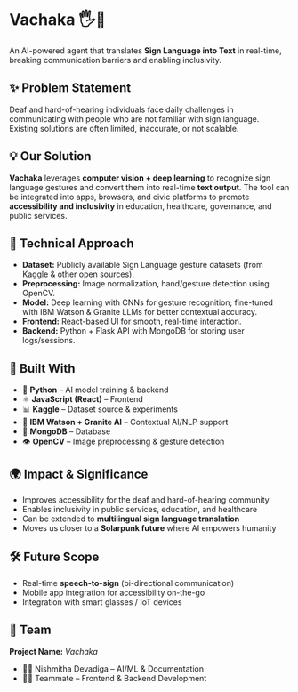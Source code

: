 # Vachaka 🖐️🤖  
An AI-powered agent that translates **Sign Language into Text** in real-time, breaking communication barriers and enabling inclusivity.  

## ✨ Problem Statement  
Deaf and hard-of-hearing individuals face daily challenges in communicating with people who are not familiar with sign language. Existing solutions are often limited, inaccurate, or not scalable.  

## 💡 Our Solution  
**Vachaka** leverages **computer vision + deep learning** to recognize sign language gestures and convert them into real-time **text output**. The tool can be integrated into apps, browsers, and civic platforms to promote **accessibility and inclusivity** in education, healthcare, governance, and public services.  

## 🔬 Technical Approach  
- **Dataset:** Publicly available Sign Language gesture datasets (from Kaggle & other open sources).  
- **Preprocessing:** Image normalization, hand/gesture detection using OpenCV.  
- **Model:** Deep learning with CNNs for gesture recognition; fine-tuned with IBM Watson & Granite LLMs for better contextual accuracy.  
- **Frontend:** React-based UI for smooth, real-time interaction.  
- **Backend:** Python + Flask API with MongoDB for storing user logs/sessions.  

## 🚀 Built With  
- 🐍 **Python** – AI model training & backend  
- ⚛️ **JavaScript (React)** – Frontend  
- 📊 **Kaggle** – Dataset source & experiments  
- 🤖 **IBM Watson + Granite AI** – Contextual AI/NLP support  
- 🍃 **MongoDB** – Database  
- 👁️ **OpenCV** – Image preprocessing & gesture detection  

## 🌍 Impact & Significance  
- Improves accessibility for the deaf and hard-of-hearing community  
- Enables inclusivity in public services, education, and healthcare  
- Can be extended to **multilingual sign language translation**  
- Moves us closer to a **Solarpunk future** where AI empowers humanity  

## 🛠️ Future Scope  
- Real-time **speech-to-sign** (bi-directional communication)  
- Mobile app integration for accessibility on-the-go  
- Integration with smart glasses / IoT devices  

## 👥 Team  
**Project Name:** *Vachaka*  
- 👩‍💻 Nishmitha Devadiga – AI/ML & Documentation  
- 👩‍💻 Teammate – Frontend & Backend Development  

